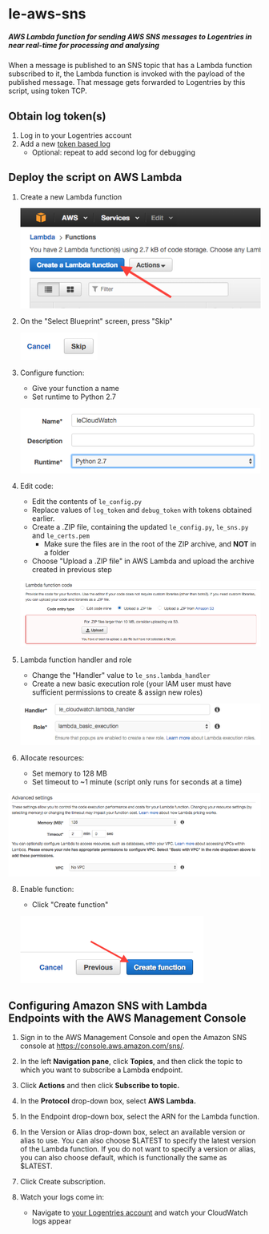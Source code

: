 # le-aws-sns
##### AWS Lambda function for sending AWS SNS messages to Logentries in near real-time for processing and analysing
When a message is published to an SNS topic that has a Lambda function subscribed to it, the Lambda function is invoked with the payload of the published message. That message gets forwarded to Logentries by this script, using token TCP.

## Obtain log token(s)
1. Log in to your Logentries account
2. Add a new [token based log](http://docs.logentries.com/docs/input-token)
   * Optional: repeat to add second log for debugging

## Deploy the script on AWS Lambda
1. Create a new Lambda function

   ![Create Function](doc/step1.png)

2. On the "Select Blueprint" screen, press "Skip"

   ![Choose Blueprint](doc/step2.png)

3. Configure function:
   * Give your function a name
   * Set runtime to Python 2.7

   ![Create Function](doc/step3.png)

4. Edit code:
   * Edit the contents of ```le_config.py```
   * Replace values of ```log_token``` and ```debug_token``` with tokens obtained earlier.
   * Create a .ZIP file, containing the updated ```le_config.py```, ```le_sns.py``` and ```le_certs.pem```
     * Make sure the files are in the root of the ZIP archive, and **NOT** in a folder
   * Choose "Upload a .ZIP file" in AWS Lambda and upload the archive created in previous step

   ![Create Function](doc/step4.png)

5. Lambda function handler and role
   * Change the "Handler" value to ```le_sns.lambda_handler```
   * Create a new basic execution role (your IAM user must have sufficient permissions to create & assign new roles)

   ![Create Function](doc/step5.png)

6. Allocate resources:
   * Set memory to 128 MB
   * Set timeout to ~1 minute (script only runs for seconds at a time)

  ![Create Function](doc/step7.png)

8. Enable function:
   * Click "Create function"

   ![Create Function](doc/step8.png)

## Configuring Amazon SNS with Lambda Endpoints with the AWS Management Console
1. Sign in to the AWS Management Console and open the Amazon SNS console at https://console.aws.amazon.com/sns/.

2. In the left **Navigation pane**, click **Topics**, and then click the topic to which you want to subscribe a Lambda endpoint.

3. Click **Actions** and then click **Subscribe to topic.**

4. In the **Protocol** drop-down box, select **AWS Lambda.**

5. In the Endpoint drop-down box, select the ARN for the Lambda function.

6. In the Version or Alias drop-down box, select an available version or alias to use. You can also choose $LATEST to specify the latest version of the Lambda function. If you do not want to specify a version or alias, you can also choose default, which is functionally the same as $LATEST.

7. Click Create subscription.

8. Watch your logs come in:
   * Navigate to [your Logentries account](https://logentries.com/app) and watch your CloudWatch logs appear
